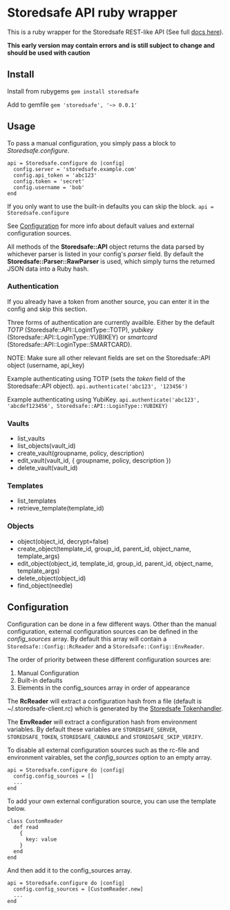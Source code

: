 # Storedsafe API ruby wrapper

This is a ruby wrapper for the Storedsafe REST-like API (See full [docs here](https://tracker.storedsafe.com/projects/storedsafe20/wiki/Version_10_release_documentation)).

**This early version may contain errors and is still subject to change and should be used with caution**

## Install

Install from rubygems
`gem install storedsafe`

Add to gemfile
`gem 'storedsafe', '~> 0.0.1'`

## Usage
To pass a manual configuration, you simply pass a block to *Storedsafe.configure*.
```
api = Storedsafe.configure do |config|
  config.server = 'storedsafe.example.com'
  config.api_token = 'abc123'
  config.token = 'secret'
  config.username = 'bob'
end
```

If you only want to use the built-in defaults you can skip the block.
`api = Storedsafe.configure`

See [Configuration](#Configuration) for more info about default values and external configuration sources.

All methods of the **Storedsafe::API** object returns the data parsed by whichever parser is listed in your config's *parser* field. By default the **Storedsafe::Parser::RawParser** is used, which simply turns the returned JSON data into a Ruby hash.

### Authentication
If you already have a token from another source, you can enter it in the config and skip this section.

Three forms of authentication are currently availble. Either by the default *TOTP* (Storedsafe::API::LogintType::TOTP), *yubikey* (Storedsafe::API::LoginType::YUBIKEY) or *smartcard* (Storedsafe::API::LoginType::SMARTCARD).

NOTE: Make sure all other relevant fields are set on the Storedsafe::API object (username, api\_key)

Example authenticating using TOTP (sets the *token* field of the Storedsafe::API object).
`api.authenticate('abc123', '123456')`

Example authenticating using YubiKey.
`api.authenticate('abc123', 'abcdef123456', Storedsafe::API::LoginType::YUBIKEY)`

### Vaults
* list\_vaults
* list\_objects(vault\_id)
* create\_vault(groupname, policy, description)
* edit\_vault(vault\_id, { groupname, policy, description })
* delete\_vault(vault\_id)

### Templates
* list\_templates
* retrieve\_template(template\_id)

### Objects
* object(object\_id, decrypt=false)
* create\_object(template\_id, group\_id, parent\_id, object\_name, template\_args)
* edit\_object(object\_id, template\_id, group\_id, parent\_id, object\_name, template\_args)
* delete\_object(object\_id)
* find\_object(needle)

## Configuration
Configuration can be done in a few different ways. Other than the manual configuration, external configuration sources can be defined in the *config\_sources* array. By default this array will contain a `Storedsafe::Config::RcReader` and a `Storedsafe::Config::EnvReader`.

The order of priority between these different configuration sources are:
1. Manual Configuration
2. Built-in defaults
3. Elements in the config\_sources array in order of appearance

The **RcReader** will extract a configuration hash from a file (default is ~/.storedsafe-client.rc) which is generated by the [Storedsafe Tokenhandler](https://github.com/storedsafe/tokenhandler).

The **EnvReader** will extract a configuration hash from environment variables. By default these variables are `STOREDSAFE_SERVER`, `STOREDSAFE_TOKEN`, `STOREDSAFE_CABUNDLE` and `STOREDSAFE_SKIP_VERIFY`.

To disable all external configuration sources such as the rc-file and environment vairables, set the *config\_sources* option to an empty array.
```
api = Storedsafe.configure do |config|
  config.config_sources = []
  ...
end
```

To add your own external configuration source, you can use the template below.
```
class CustomReader
  def read
    {
      key: value
    }
  end
end
```

And then add it to the config_sources array.
```
api = Storedsafe.configure do |config|
  config.config_sources = [CustomReader.new]
  ...
end
```
